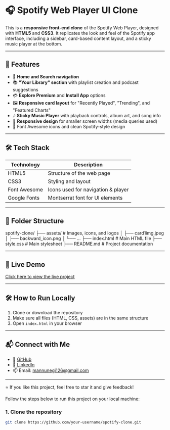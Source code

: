 # 🎧 Spotify Web Player UI Clone

This is a **responsive front-end clone** of the Spotify Web Player, designed with **HTML5** and **CSS3**. It replicates the look and feel of the Spotify app interface, including a sidebar, card-based content layout, and a sticky music player at the bottom.

---

## 🧩 Features

- 🎵 **Home and Search navigation**
- 📚 **"Your Library" section** with playlist creation and podcast suggestions
- 💳 **Explore Premium** and **Install App** options
- 🖼️ **Responsive card layout** for "Recently Played", "Trending", and "Featured Charts"
- 🎶 **Sticky Music Player** with playback controls, album art, and song info
- 📱 **Responsive design** for smaller screen widths (media queries used)
- 🖤 Font Awesome icons and clean Spotify-style design

---

## 🛠️ Tech Stack

| Technology  | Description                      |
|-------------|----------------------------------|
| HTML5       | Structure of the web page        |
| CSS3        | Styling and layout               |
| Font Awesome| Icons used for navigation & player |
| Google Fonts| Montserrat font for UI elements  |

---

## 📁 Folder Structure

spotify-clone/
├── assets/ # Images, icons, and logos
│ ├── card1img.jpeg
│ ├── backward_icon.png
│ └── ...
├── index.html # Main HTML file
├── style.css # Main stylesheet
├── README.md # Project documentation

---

## 🚀 Live Demo

[Click here to view the live project](https://mukulnegi2004.github.io/Spotify-Web-Player-Clone/)

---

## 🛠️ How to Run Locally

1. Clone or download the repository
2. Make sure all files (HTML, CSS, assets) are in the same structure
3. Open `index.html` in your browser

---

## 📬 Connect with Me

- 💼 [GitHub](https://github.com/mukulnegi2004)
- 💬 [LinkedIn](https://www.linkedin.com/in/mukul-negi-75b741374/)
- 📫 Email: mannunegi126@gmail.com

---

⭐ If you like this project, feel free to star it and give feedback!

Follow the steps below to run this project on your local machine:

### 1. Clone the repository
```bash
git clone https://github.com/your-username/spotify-clone.git

